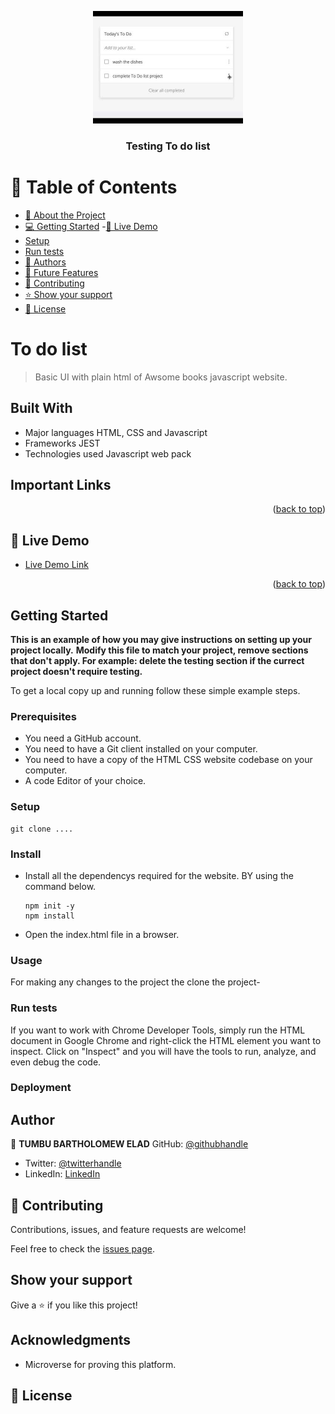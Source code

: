 <a name="readme-top"></a>

<div align="center">

  <img src="todolist.jpg" alt="logo" width="240"  height="auto" />
  <br/>

  <h3><b>Testing To do list</b></h3>

</div>

# 📗 Table of Contents

- [📖 About the Project](#about-project)
- [💻 Getting Started](#getting-started)
 -[🚀 Live Demo](#live-demo)
- [Setup](#setup)
- [Run tests](#run-tests)
- [👥 Authors](#authors)
- [🔭 Future Features](#future-features)
- [🤝 Contributing](#contributing)
- [⭐️ Show your support](#support)
- [📝 License](#license)

# To do list

> Basic UI with plain html of Awsome books javascript website. 

## Built With

- Major languages HTML, CSS and Javascript
- Frameworks JEST
- Technologies used Javascript web pack

## Important Links
<p align="right">(<a href="#readme-top">back to top</a>)</p>

## 🚀 Live Demo <a name="live-demo"></a>

- [Live Demo Link](...)

<p align="right">(<a href="#readme-top">back to top</a>)</p>

## Getting Started

**This is an example of how you may give instructions on setting up your project locally.**
**Modify this file to match your project, remove sections that don't apply. For example: delete the testing section if the currect project doesn't require testing.**

To get a local copy up and running follow these simple example steps.

### Prerequisites

- You need a GitHub account.
- You need to have a Git client installed on your computer.
- You need to have a copy of the HTML CSS website codebase on your computer.
- A code Editor of your choice.

### Setup

```
git clone ....
```

### Install

- Install all the dependencys required for the website. BY using the command below.
  ```
  npm init -y
  npm install
  ```
- Open the index.html file in a browser.

### Usage

For making any changes to the project the clone the project-

### Run tests

If you want to work with Chrome Developer Tools, simply run the HTML document in Google Chrome and right-click the HTML element you want to inspect. Click on "Inspect" and you will have the tools to run, analyze, and even debug the code.

### Deployment

## Author

👤 **TUMBU BARTHOLOMEW ELAD**
GitHub: [@githubhandle](https://github.com/elad237)
- Twitter: [@twitterhandle](https://twitter.com/Elad59380989)
- LinkedIn: [LinkedIn](https://www.linkedin.com/in/tumbu-elad-896ab2183/)

## 🤝 Contributing

Contributions, issues, and feature requests are welcome!

Feel free to check the [issues page](...).

## Show your support

Give a ⭐️ if you like this project!

## Acknowledgments

- Microverse for proving this platform.

## 📝 License
